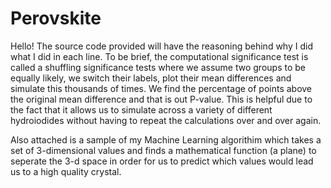 # Perovskite
Hello! The source code provided will have the reasoning behind why I did what I did in each line.
To be brief, the computational significance test is called a shuffling significance tests where we assume two groups to be equally likely, we switch their labels, plot their mean differences and simulate this thousands of times. We find the percentage of points above the original mean difference and that is out P-value. This is helpful due to the fact that it allows us to simulate across a variety of different hydroiodides without having to repeat the calculations over and over again.



Also attached is a sample of my Machine Learning algorithim which takes a set of 3-dimensional values and finds a mathematical function (a plane) to seperate the 3-d space in order for us to predict which values would lead us to a high quality crystal. 

